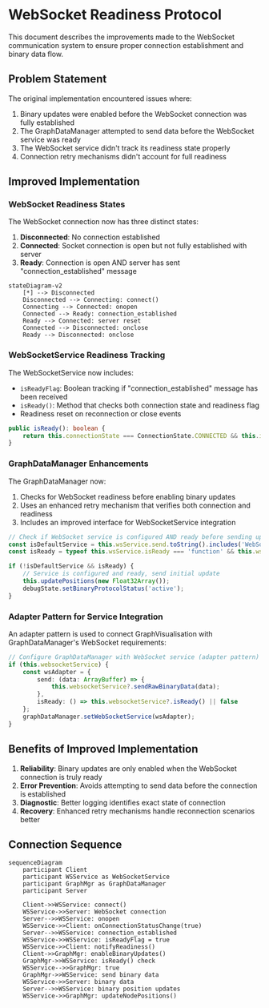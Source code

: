 # WebSocket Readiness Protocol

This document describes the improvements made to the WebSocket communication system to ensure proper connection establishment and binary data flow.

## Problem Statement

The original implementation encountered issues where:

1. Binary updates were enabled before the WebSocket connection was fully established
2. The GraphDataManager attempted to send data before the WebSocket service was ready
3. The WebSocket service didn't track its readiness state properly
4. Connection retry mechanisms didn't account for full readiness

## Improved Implementation

### WebSocket Readiness States

The WebSocket connection now has three distinct states:

1. **Disconnected**: No connection established
2. **Connected**: Socket connection is open but not fully established with server
3. **Ready**: Connection is open AND server has sent "connection_established" message

```mermaid
stateDiagram-v2
    [*] --> Disconnected
    Disconnected --> Connecting: connect()
    Connecting --> Connected: onopen
    Connected --> Ready: connection_established
    Ready --> Connected: server reset
    Connected --> Disconnected: onclose
    Ready --> Disconnected: onclose
```

### WebSocketService Readiness Tracking

The WebSocketService now includes:

- `isReadyFlag`: Boolean tracking if "connection_established" message has been received
- `isReady()`: Method that checks both connection state and readiness flag
- Readiness reset on reconnection or close events

```typescript
public isReady(): boolean {
    return this.connectionState === ConnectionState.CONNECTED && this.isReadyFlag;
}
```

### GraphDataManager Enhancements

The GraphDataManager now:

1. Checks for WebSocket readiness before enabling binary updates
2. Uses an enhanced retry mechanism that verifies both connection and readiness
3. Includes an improved interface for WebSocketService integration

```typescript
// Check if WebSocket service is configured AND ready before sending update
const isDefaultService = this.wsService.send.toString().includes('WebSocket service not configured');
const isReady = typeof this.wsService.isReady === 'function' && this.wsService.isReady();

if (!isDefaultService && isReady) {
    // Service is configured and ready, send initial update
    this.updatePositions(new Float32Array());
    debugState.setBinaryProtocolStatus('active');
}
```

### Adapter Pattern for Service Integration

An adapter pattern is used to connect GraphVisualisation with GraphDataManager's WebSocket requirements:

```typescript
// Configure GraphDataManager with WebSocket service (adapter pattern)
if (this.websocketService) {
    const wsAdapter = {
        send: (data: ArrayBuffer) => {
            this.websocketService?.sendRawBinaryData(data);
        },
        isReady: () => this.websocketService?.isReady() || false
    };
    graphDataManager.setWebSocketService(wsAdapter);
}
```

## Benefits of Improved Implementation

1. **Reliability**: Binary updates are only enabled when the WebSocket connection is truly ready
2. **Error Prevention**: Avoids attempting to send data before the connection is established
3. **Diagnostic**: Better logging identifies exact state of connection
4. **Recovery**: Enhanced retry mechanisms handle reconnection scenarios better

## Connection Sequence

```mermaid
sequenceDiagram
    participant Client
    participant WSService as WebSocketService
    participant GraphMgr as GraphDataManager
    participant Server
    
    Client->>WSService: connect()
    WSService->>Server: WebSocket connection
    Server-->>WSService: onopen
    WSService->>Client: onConnectionStatusChange(true)
    Server-->>WSService: connection_established
    WSService->>WSService: isReadyFlag = true
    WSService->>Client: notifyReadiness()
    Client->>GraphMgr: enableBinaryUpdates()
    GraphMgr->>WSService: isReady() check
    WSService-->>GraphMgr: true
    GraphMgr->>WSService: send binary data
    WSService->>Server: binary data
    Server-->>WSService: binary position updates
    WSService->>GraphMgr: updateNodePositions()